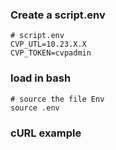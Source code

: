 ### Create a script.env

```
# script.env
CVP_UTL=10.23.X.X
CVP_TOKEN=cvpadmin
```
### load in bash

```
# source the file Env
source .env
```
### cURL example

```

```
